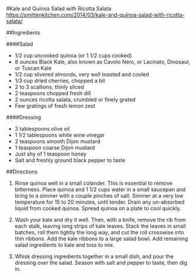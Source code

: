 #Kale and Quinoa Salad with Ricotta Salata
https://smittenkitchen.com/2014/03/kale-and-quinoa-salad-with-ricotta-salata/

##Ingredients

####Salad
- 1/2 cup uncooked quinoa (or 1 1/2 cups cooked)
- 8 ounces Black Kale, also known as Cavolo Nero, or Lacinato, Dinosaur, or Tuscan Kale
- 1/2 cup slivered almonds, very well toasted and cooled
- 1/3 cup dried cherries, chopped a bit
- 2 to 3 scallions, thinly sliced
- 2 teaspoons chopped fresh dill
- 2 ounces ricotta salata, crumbled or finely grated
- Few gratings of fresh lemon zest

####Dressing
- 3 tablespoons olive oil
- 1 1/2 tablespoons white wine vinegar
- 2 teaspoons smooth Dijon mustard
- 1 teaspoon coarse Dijon mustard
- Just shy of 1 teaspoon honey
- Salt and freshly ground black pepper to taste

##Directions

1. Rinse quinoa well in a small colander. This is essential to remove bitterness. Place quinoa and 1 1/2 cups water in a small saucepan and bring to a simmer with a couple pinches of salt. Simmer at a very low temperature for 15 to 20 minutes, until tender. Drain any un-absorbed liquid from cooked quinoa. Spread quinoa on a plate to cool quickly.

2. Wash your kale and dry it well. Then, with a knife, remove the rib from each stalk, leaving long strips of kale leaves. Stack the leaves in small batches, roll them tightly the long way, and cut the roll crosswise into thin ribbons. Add the kale ribbons to a large salad bowl. Add remaining salad ingredients to kale and toss to mix.

3. Whisk dressing ingredients together in a small dish, and pour the dressing over the salad. Season with salt and pepper to taste, then dig in.
